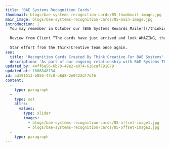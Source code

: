 ```yaml
---
title: 'BAE Systems Recognition Cards'
thumbnail: blogs/bae-systems-recognition-cards/85-thumbnail-image.jpg
main_image: blogs/bae-systems-recognition-cards/85-main-image.jpg
introduction: |
  You may remember in October our [BAE Systems Rewards Mailer](/thinking/bae-systems-rewards-mailer/), after the campaigns success we were asked to produce extra material to send out rewarding their employees. This was in the form of recognition greeting cards rewarding selected BAE employees with a special bonus. The cards had to feel personalised to its employees, while complying with the strict brand guidelines and strong brand presence BAE Systems hold.
  
  Review from Client “The cards have just arrived and look AMAZING, thank you so much!!!”
  
  Star effort from the Think!Creative team once again.
seo:
  title: 'Recognition Cards Created By Think!Creative For BAE Systems'
  description: 'As part of our ongoing relationship with BAE Systems The commissioned us to create a employee recognition material. call us on 01253 297900'
updated_by: 44ff6e56-6b78-49e2-a074-616caf791879
updated_at: 1606848734
id: ad191513-b855-47c0-b8d8-2e9422df7df6
content:
  -
    type: paragraph
  -
    type: set
    attrs:
      values:
        type: slider
        images:
          - blogs/bae-systems-recognition-cards/85-offset-image1.jpg
          - blogs/bae-systems-recognition-cards/85-offset-image2.jpg
  -
    type: paragraph
---
```

